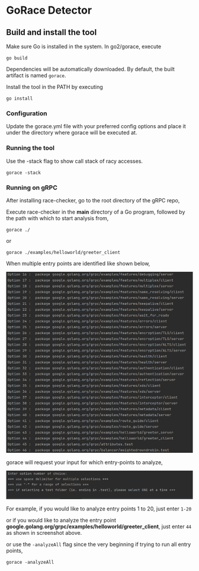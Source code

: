 # GoRace Detector

 
## Build and install the tool

Make sure Go is installed in the system. 
In go2/gorace, execute
```
go build
```
Dependencies will be automatically downloaded. By default, the built artifact is named `gorace`.

Install the tool in the PATH by executing
```
go install
```

### Configuration

Update the gorace.yml file with your preferred config options and place it under the directory where gorace will be executed at. 


### Running the tool

Use the -stack flag to show call stack of racy accesses. 
```
gorace -stack
```

### Running on gRPC

After installing race-checker, go to the root directory of the gRPC repo, 

Execute race-checker in the **main** directory of a Go program, followed by the path with which to start analysis from, 
```
gorace ./
```
or 
```
gorace ./examples/helloworld/greeter_client
```

When multiple entry points are identified like shown below, 

![Image of screenshot](tests/grpc.png)

gorace will request your input for which entry-points to analyze, 

![Image of screenshot](tests/input.png)

For example, if you would like to analyze entry points 1 to 20, just enter
`1-20`

or if you would like to analyze the entry point **google.golang.org/grpc/examples/helloworld/greeter_client**, just enter
`44` 
as shown in screenshot above. 


or use the `-analyzeAll` flag since the very beginning if trying to run all entry points, 
```
gorace -analyzeAll
```
